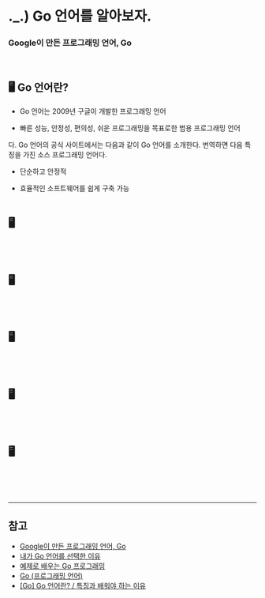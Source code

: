 # ._.) Go 언어를 알아보자.
### Google이 만든 프로그래밍 언어, Go

<br/>

## 🖥 Go 언어란?

* Go 언어는 2009년 구글이 개발한 프로그래밍 언어

* 빠른 성능, 안정성, 편의성, 쉬운 프로그래밍을 목표로한 범용 프로그래밍 언어

다. Go 언어의 공식 사이트에서는 다음과 같이 Go 언어를 소개한다. 번역하면 다음 특징을 가진 소스 프로그래밍 언어다.

- 단순하고 안정적

- 효율적인 소프트웨어를 쉽게 구축 가능
<br/><br/>

## 🖥 

<br/><br/>

## 🖥 

<br/><br/>

## 🖥 

<br/><br/>

## 🖥 

<br/><br/>

## 🖥 

<br/><br/><br/>
***

## 참고
* [Google이 만든 프로그래밍 언어, Go](https://www.samsungsds.com/kr/insights/golang.html)
* [내가 Go 언어를 선택한 이유](https://pronist.dev/67)
* [예제로 배우는 Go 프로그래밍](http://golang.site/go/basics)
* [Go (프로그래밍 언어)](https://ko.wikipedia.org/wiki/Go_(프로그래밍_언어))
* [[Go] Go 언어란? / 특징과 배워야 하는 이유](https://m.blog.naver.com/dsz08082/221970891331)